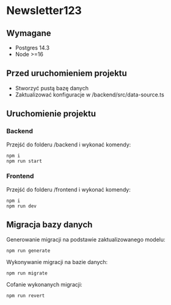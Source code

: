 # Newsletter123

## Wymagane

- Postgres 14.3
- Node >=16


## Przed uruchomieniem projektu

- Stworzyć pustą bazę danych
- Zaktualizować konfiguracje w /backend/src/data-source.ts

## Uruchomienie projektu

### Backend
Przejść do folderu /backend i wykonać komendy:

    npm i
    npm run start

### Frontend
Przejść do folderu /frontend i wykonać komendy:

    npm i
    npm run dev

## Migracja bazy danych
Generowanie migracji na podstawie zaktualizowanego modelu:

    npm run generate

Wykonywanie migracji na bazie danych:

    npm run migrate

Cofanie wykonanych migracji:

    npm run revert
